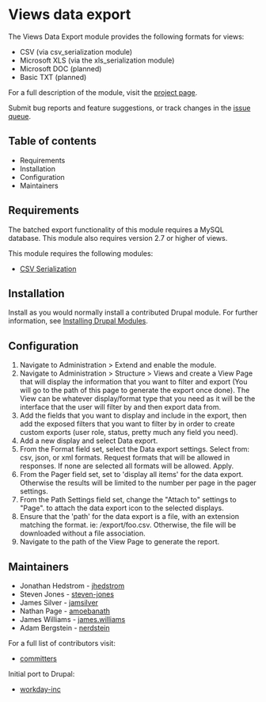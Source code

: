 # Views data export

The Views Data Export module provides the following formats for views:

- CSV (via csv_serialization module)
- Microsoft XLS (via the xls_serialization module)
- Microsoft DOC (planned)
- Basic TXT (planned)

For a full description of the module, visit the
[project page](https://www.drupal.org/project/views_data_export).

Submit bug reports and feature suggestions, or track changes in the
[issue queue](https://www.drupal.org/project/issues/views_data_export).


## Table of contents

- Requirements
- Installation
- Configuration
- Maintainers


## Requirements

The batched export functionality of this module requires a MySQL database.
This module also requires version 2.7 or higher of views.

This module requires the following modules:

- [CSV Serialization](https://www.drupal.org/project/csv_serialization)


## Installation

Install as you would normally install a contributed Drupal module. For further
information, see
[Installing Drupal Modules](https://www.drupal.org/docs/extending-drupal/installing-drupal-modules).


## Configuration

1. Navigate to Administration > Extend and enable the module.
2. Navigate to Administration > Structure > Views and create a View Page
   that will display the information that you want to filter and export
   (You will go to the path of this page to generate the export once done).
   The View can be whatever display/format type that you need as it will be
   the interface that the user will filter by and then export data from.
3. Add the fields that you want to display and include in the export, then
   add the exposed filters that you want to filter by in order to create
   custom exports (user role, status, pretty much any field you need).
4. Add a new display and select Data export.
5. From the Format field set, select the Data export settings. Select from:
   csv, json, or xml formats. Request formats that will be allowed in
   responses. If none are selected all formats will be allowed. Apply.
6. From the Pager field set, set to 'display all items' for the data export.
   Otherwise the results will be limited to the number per page in the pager
   settings.
7. From the Path Settings field set, change the "Attach to" settings to
   "Page".
   to attach the data export icon to the selected displays.
8. Ensure that the 'path' for the data export is a file, with an extension
   matching the format. ie: /export/foo.csv. Otherwise, the file will be
   downloaded without a file association.
9. Navigate to the path of the View Page to generate the report.


## Maintainers

- Jonathan Hedstrom - [jhedstrom](https://www.drupal.org/u/jhedstrom)
- Steven Jones - [steven-jones](https://www.drupal.org/u/steven-jones)
- James Silver - [jamsilver](https://www.drupal.org/u/jamsilver)
- Nathan Page - [amoebanath](https://www.drupal.org/u/amoebanath)
- James Williams - [james.williams](https://www.drupal.org/u/jameswilliams-0)
- Adam Bergstein - [nerdstein](https://www.drupal.org/u/nerdstein)

For a full list of contributors visit:

- [committers](https://www.drupal.org/node/980666/committers)

Initial port to Drupal:

- [workday-inc](https://www.drupal.org/workday-inc)